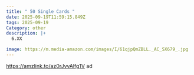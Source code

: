```yaml
---
title: " 50 Single Cards "
date: 2025-09-19T11:59:15.849Z
tags: 2025-09-19
Category: other
description: |+
  6.XX

image: https://m.media-amazon.com/images/I/61qjpQmZBLL._AC_SX679_.jpg
---
```

https://amzlink.to/az0rJvvAlfg1V  ad